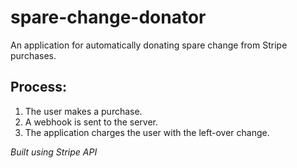 # spare-change-donator

An application for automatically donating spare change from Stripe purchases.

## Process:
1. The user makes a purchase.
2. A webhook is sent to the server.
3. The application charges the user with the left-over change.

*Built using Stripe API*
